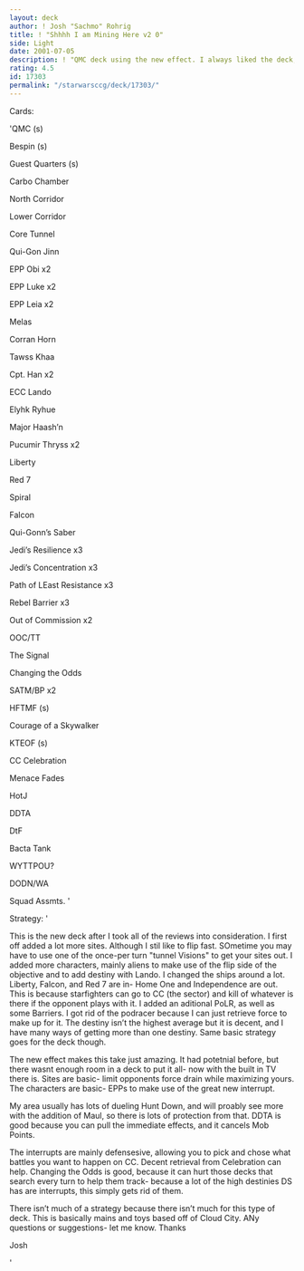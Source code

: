 ```yaml
---
layout: deck
author: ! Josh "Sachmo" Rohrig
title: ! "Shhhh I am Mining Here v2 0"
side: Light
date: 2001-07-05
description: ! "QMC deck using the new effect. I always liked the deck, so I thought I would give it a shot."
rating: 4.5
id: 17303
permalink: "/starwarsccg/deck/17303/"
---
```

Cards: 

'QMC  (s)

Bespin  (s)

Guest Quarters  (s)

Carbo Chamber 

North Corridor

Lower Corridor

Core Tunnel


Qui-Gon Jinn

EPP Obi x2

EPP Luke x2

EPP Leia x2

Melas

Corran Horn

Tawss Khaa

Cpt. Han x2

ECC Lando

Elyhk Ryhue

Major Haash’n

Pucumir Thryss x2


Liberty

Red 7

Spiral

Falcon


Qui-Gonn’s Saber


Jedi’s Resilience x3

Jedi’s Concentration x3

Path of LEast Resistance x3

Rebel Barrier x3

Out of Commission x2

OOC/TT

The Signal 

Changing the Odds

SATM/BP x2

HFTMF  (s)

Courage of a Skywalker


KTEOF  (s)

CC Celebration

Menace Fades

HotJ

DDTA

DtF

Bacta Tank

WYTTPOU?

DODN/WA

Squad Assmts. '

Strategy: '

This is the new deck after I took all of the reviews into consideration.  I first off added a lot more sites.  Although I stil like to flip fast.  SOmetime you may have to use one of the once-per turn "tunnel Visions" to get your sites out.  I added more characters, mainly aliens to make use of the flip side of the objective and to add destiny with Lando.  I changed the ships around a lot.  Liberty, Falcon, and Red 7 are in- Home One and Independence are out.  This is because starfighters can go to CC (the sector) and kill of whatever is there if the opponent  plays with it.  I added an aditional PoLR, as well as some Barriers.  I got rid of the podracer because I can just retrieve  force to make up for it.  The  destiny isn’t the highest  average but it is decent, and I have many ways of getting more than one destiny.  Same basic strategy goes for the deck though.


The new effect makes this take just amazing.  It had potetnial before, but there wasnt enough room in a deck to put it all- now with the built in TV there is.  Sites are basic- limit opponents force drain while maximizing yours.  The characters are basic- EPPs to make use of the great new interrupt.  


My area usually has lots of dueling Hunt Down, and will proably see more with the addition of Maul, so there is lots of protection from that.  DDTA is good because you can pull the immediate effects, and it cancels Mob Points.


The interrupts are mainly defensesive, allowing you to pick and chose what battles you want to happen on CC.  Decent retrieval from Celebration can help.  Changing the Odds is good, because it can hurt those decks that search every turn to help them track- because a lot of the high destinies DS has are interrupts, this simply gets rid of them.  


There isn&#8217;t much  of a strategy because there isn&#8217;t much for this type of deck.  This is basically mains and toys based off of Cloud City.  ANy questions or suggestions- let me know.  Thanks


Josh

'
